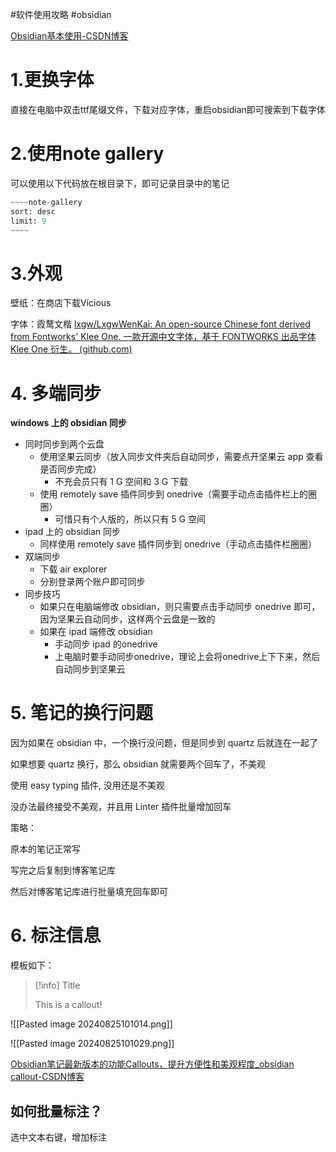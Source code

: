 #软件使用攻略 #obsidian 

[Obsidian基本使用-CSDN博客](https://blog.csdn.net/Castlehe/article/details/114290410)

# 1.更换字体

直接在电脑中双击ttf尾缀文件，下载对应字体，重启obsidian即可搜索到下载字体

# 2.使用note gallery

可以使用以下代码放在根目录下，即可记录目录中的笔记

```python
~~~~note-gallery
sort: desc
limit: 9
~~~~
```

# 3.外观

壁纸：在商店下载Vicious

字体：霞鹜文楷 [lxgw/LxgwWenKai: An open-source Chinese font derived from Fontworks' Klee One. 一款开源中文字体，基于 FONTWORKS 出品字体 Klee One 衍生。 (github.com)](https://github.com/lxgw/LxgwWenKai)

# 4. 多端同步

**windows 上的 obsidian 同步**

- 同时同步到两个云盘
	- 使用坚果云同步（放入同步文件夹后自动同步，需要点开坚果云 app 查看是否同步完成）
		- 不充会员只有 1 G 空间和 3 G 下载
	- 使用 remotely save 插件同步到 onedrive（需要手动点击插件栏上的圈圈）
		- 可惜只有个人版的，所以只有 5 G 空间
- ipad 上的 obsidian 同步
	- 同样使用 remotely save 插件同步到 onedrive（手动点击插件栏圈圈）
- 双端同步
	- 下载 air explorer
	- 分别登录两个账户即可同步
- 同步技巧
	- 如果只在电脑端修改 obsidian，则只需要点击手动同步 onedrive 即可，因为坚果云自动同步，这样两个云盘是一致的
	- 如果在 ipad 端修改 obsidian
		- 手动同步 ipad 的onedrive
		- 上电脑时要手动同步onedrive，理论上会将onedrive上下下来，然后自动同步到坚果云

# 5. 笔记的换行问题

因为如果在 obsidian 中，一个换行没问题，但是同步到 quartz 后就连在一起了

如果想要 quartz 换行，那么 obsidian 就需要两个回车了，不美观

使用 easy typing 插件, 没用还是不美观

没办法最终接受不美观，并且用 Linter 插件批量增加回车

策略：

原本的笔记正常写

写完之后复制到博客笔记库

然后对博客笔记库进行批量填充回车即可

# 6. 标注信息

模板如下：

> [!info] Title
> 
> This is a callout!

![[Pasted image 20240825101014.png]]

![[Pasted image 20240825101029.png]]

[Obsidian笔记最新版本的功能Callouts，提升方便性和美观程度_obsidian callout-CSDN博客](https://blog.csdn.net/weixin_45374670/article/details/124022120)

## 如何批量标注？

选中文本右键，增加标注
